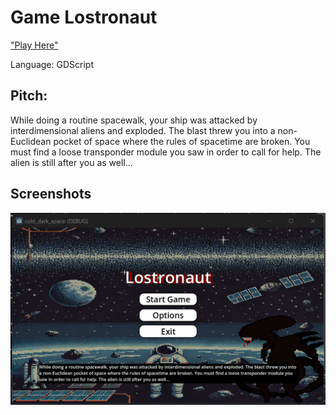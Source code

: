 # Game Lostronaut

["Play Here"](https://shafiqaust.github.io/Lostronaut/)

Language: GDScript

## Pitch:
While doing a routine spacewalk, your ship was attacked by interdimensional aliens and exploded. The blast threw you into a non-Euclidean pocket of space where the rules of spacetime are broken. You must find a loose transponder module you saw in order to call for help. The alien is still after you as well...

## Screenshots

<img src="./lostronaut_teaser.gif" alt="Lostronaut Demo" width="512" />